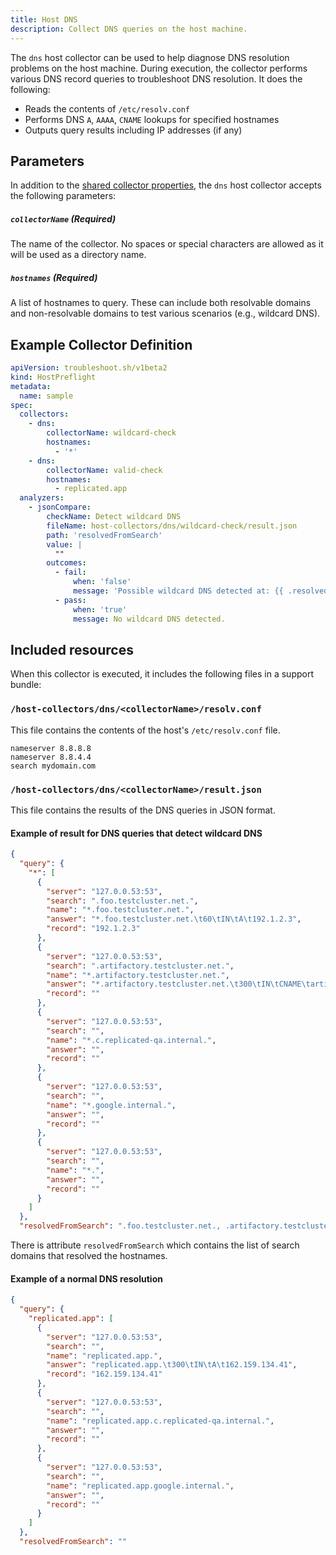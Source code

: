 ```yaml
---
title: Host DNS
description: Collect DNS queries on the host machine.
---
```


The `dns` host collector can be used to help diagnose DNS resolution problems on the host machine. During execution, the collector performs various DNS record queries to troubleshoot DNS resolution. It does the following:

- Reads the contents of `/etc/resolv.conf`
- Performs DNS `A`, `AAAA`, `CNAME` lookups for specified hostnames
- Outputs query results including IP addresses (if any)

## Parameters

In addition to the [shared collector properties](https://troubleshoot.sh/docs/collect/collectors/#shared-properties), the `dns` host collector accepts the following parameters:

##### `collectorName` (Required)

The name of the collector. No spaces or special characters are allowed as it will be used as a directory name.

##### `hostnames` (Required)

A list of hostnames to query. These can include both resolvable domains and non-resolvable domains to test various scenarios (e.g., wildcard DNS).

## Example Collector Definition

```yaml
apiVersion: troubleshoot.sh/v1beta2
kind: HostPreflight
metadata:
  name: sample
spec:
  collectors:
    - dns:
        collectorName: wildcard-check
        hostnames:
          - '*'
    - dns:
        collectorName: valid-check
        hostnames:
          - replicated.app
  analyzers:
    - jsonCompare:
        checkName: Detect wildcard DNS
        fileName: host-collectors/dns/wildcard-check/result.json
        path: 'resolvedFromSearch'
        value: |
          ""
        outcomes:
          - fail:
              when: 'false'
              message: 'Possible wildcard DNS detected at: {{ .resolvedFromSearch }}. Please remove the search domain OR remove the wildcard DNS entry.'
          - pass:
              when: 'true'
              message: No wildcard DNS detected.
```

## Included resources

When this collector is executed, it includes the following files in a support bundle:

### `/host-collectors/dns/<collectorName>/resolv.conf`

This file contains the contents of the host's `/etc/resolv.conf` file.

```
nameserver 8.8.8.8
nameserver 8.8.4.4
search mydomain.com
```

### `/host-collectors/dns/<collectorName>/result.json`

This file contains the results of the DNS queries in JSON format.

#### Example of result for DNS queries that detect wildcard DNS

```json
{
  "query": {
    "*": [
      {
        "server": "127.0.0.53:53",
        "search": ".foo.testcluster.net.",
        "name": "*.foo.testcluster.net.",
        "answer": "*.foo.testcluster.net.\t60\tIN\tA\t192.1.2.3",
        "record": "192.1.2.3"
      },
      {
        "server": "127.0.0.53:53",
        "search": ".artifactory.testcluster.net.",
        "name": "*.artifactory.testcluster.net.",
        "answer": "*.artifactory.testcluster.net.\t300\tIN\tCNAME\tartifactory-elb-506539455.us-west-2.elb.amazonaws.com.",
        "record": ""
      },
      {
        "server": "127.0.0.53:53",
        "search": "",
        "name": "*.c.replicated-qa.internal.",
        "answer": "",
        "record": ""
      },
      {
        "server": "127.0.0.53:53",
        "search": "",
        "name": "*.google.internal.",
        "answer": "",
        "record": ""
      },
      {
        "server": "127.0.0.53:53",
        "search": "",
        "name": "*.",
        "answer": "",
        "record": ""
      }
    ]
  },
  "resolvedFromSearch": ".foo.testcluster.net., .artifactory.testcluster.net."
```

There is attribute `resolvedFromSearch` which contains the list of search domains that resolved the hostnames.

#### Example of a normal DNS resolution

```json
{
  "query": {
    "replicated.app": [
      {
        "server": "127.0.0.53:53",
        "search": "",
        "name": "replicated.app.",
        "answer": "replicated.app.\t300\tIN\tA\t162.159.134.41",
        "record": "162.159.134.41"
      },
      {
        "server": "127.0.0.53:53",
        "search": "",
        "name": "replicated.app.c.replicated-qa.internal.",
        "answer": "",
        "record": ""
      },
      {
        "server": "127.0.0.53:53",
        "search": "",
        "name": "replicated.app.google.internal.",
        "answer": "",
        "record": ""
      }
    ]
  },
  "resolvedFromSearch": ""
```
